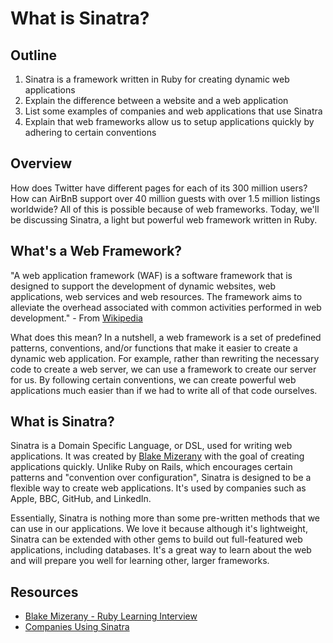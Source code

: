 # What is Sinatra?

## Outline

1. Sinatra is a framework written in Ruby for creating dynamic web applications
2. Explain the difference between a website and a web application
3. List some examples of companies and web applications that use Sinatra
4. Explain that web frameworks allow us to setup applications quickly by adhering to certain conventions

## Overview

How does Twitter have different pages for each of its 300 million users? How can AirBnB support over 40 million guests with over 1.5 million listings worldwide? All of this is possible because of web frameworks. Today, we'll be discussing Sinatra, a light but powerful web framework written in Ruby. 

## What's a Web Framework?

"A web application framework (WAF) is a software framework that is designed to support the development of dynamic websites, web applications, web services and web resources. The framework aims to alleviate the overhead associated with common activities performed in web development." - From [Wikipedia](https://en.wikipedia.org/wiki/Web_application_framework)

What does this mean? In a nutshell, a web framework is a set of predefined patterns, conventions, and/or functions that make it easier to create a dynamic web application. For example, rather than rewriting the necessary code to create a web server, we can use a framework to create our server for us. By following certain conventions, we can create powerful web applications much easier than if we had to write all of that code ourselves. 

## What is Sinatra?

Sinatra is a Domain Specific Language, or DSL, used for writing web applications. It was created by [Blake Mizerany](https://github.com/bmizerany) with the goal of creating applications quickly. Unlike Ruby on Rails, which encourages certain patterns and "convention over configuration", Sinatra is designed to be a flexible way to create web applications. It's used by companies such as Apple, BBC, GitHub, and LinkedIn. 

Essentially, Sinatra is nothing more than some pre-written methods that we can use in our applications. We love it because although it's lightweight, Sinatra can be extended with other gems to build out full-featured web applications, including databases. It's a great way to learn about the web and will prepare you well for learning other, larger frameworks. 

## Resources

* [Blake Mizerany - Ruby Learning Interview](http://rubylearning.com/blog/2009/08/11/blake-mizerany-how-do-i-learn-and-master-sinatra/)
* [Companies Using Sinatra](http://www.sinatrarb.com/wild.html)